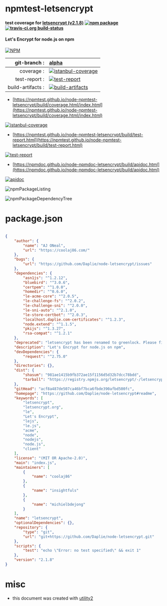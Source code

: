 # npmtest-letsencrypt

#### test coverage for  [letsencrypt (v2.1.8)](https://github.com/Daplie/node-letsencrypt#readme)  [![npm package](https://img.shields.io/npm/v/npmtest-letsencrypt.svg?style=flat-square)](https://www.npmjs.org/package/npmtest-letsencrypt) [![travis-ci.org build-status](https://api.travis-ci.org/npmtest/node-npmtest-letsencrypt.svg)](https://travis-ci.org/npmtest/node-npmtest-letsencrypt)

#### Let's Encrypt for node.js on npm

[![NPM](https://nodei.co/npm/letsencrypt.png?downloads=true&downloadRank=true&stars=true)](https://www.npmjs.com/package/letsencrypt)

| git-branch : | [alpha](https://github.com/npmtest/node-npmtest-letsencrypt/tree/alpha)|
|--:|:--|
| coverage : | [![istanbul-coverage](https://npmtest.github.io/node-npmtest-letsencrypt/build/coverage.badge.svg)](https://npmtest.github.io/node-npmtest-letsencrypt/build/coverage.html/index.html)|
| test-report : | [![test-report](https://npmtest.github.io/node-npmtest-letsencrypt/build/test-report.badge.svg)](https://npmtest.github.io/node-npmtest-letsencrypt/build/test-report.html)|
| build-artifacts : | [![build-artifacts](https://npmtest.github.io/node-npmtest-letsencrypt/glyphicons_144_folder_open.png)](https://github.com/npmtest/node-npmtest-letsencrypt/tree/gh-pages/build)|

- [https://npmtest.github.io/node-npmtest-letsencrypt/build/coverage.html/index.html](https://npmtest.github.io/node-npmtest-letsencrypt/build/coverage.html/index.html)

[![istanbul-coverage](https://npmtest.github.io/node-npmtest-letsencrypt/build/screenCapture.buildCi.browser.%252Ftmp%252Fbuild%252Fcoverage.lib.html.png)](https://npmtest.github.io/node-npmtest-letsencrypt/build/coverage.html/index.html)

- [https://npmtest.github.io/node-npmtest-letsencrypt/build/test-report.html](https://npmtest.github.io/node-npmtest-letsencrypt/build/test-report.html)

[![test-report](https://npmtest.github.io/node-npmtest-letsencrypt/build/screenCapture.buildCi.browser.%252Ftmp%252Fbuild%252Ftest-report.html.png)](https://npmtest.github.io/node-npmtest-letsencrypt/build/test-report.html)

- [https://npmdoc.github.io/node-npmdoc-letsencrypt/build/apidoc.html](https://npmdoc.github.io/node-npmdoc-letsencrypt/build/apidoc.html)

[![apidoc](https://npmdoc.github.io/node-npmdoc-letsencrypt/build/screenCapture.buildCi.browser.%252Ftmp%252Fbuild%252Fapidoc.html.png)](https://npmdoc.github.io/node-npmdoc-letsencrypt/build/apidoc.html)

![npmPackageListing](https://npmtest.github.io/node-npmtest-letsencrypt/build/screenCapture.npmPackageListing.svg)

![npmPackageDependencyTree](https://npmtest.github.io/node-npmtest-letsencrypt/build/screenCapture.npmPackageDependencyTree.svg)



# package.json

```json

{
    "author": {
        "name": "AJ ONeal",
        "url": "https://coolaj86.com/"
    },
    "bugs": {
        "url": "https://github.com/Daplie/node-letsencrypt/issues"
    },
    "dependencies": {
        "asn1js": "^1.2.12",
        "bluebird": "^3.0.6",
        "certpem": "^1.0.0",
        "homedir": "^0.6.0",
        "le-acme-core": "^2.0.5",
        "le-challenge-fs": "^2.0.2",
        "le-challenge-sni": "^2.0.0",
        "le-sni-auto": "^2.1.0",
        "le-store-certbot": "^2.0.3",
        "localhost.daplie.com-certificates": "^1.2.3",
        "node.extend": "^1.1.5",
        "pkijs": "^1.3.27",
        "rsa-compat": "^1.2.1"
    },
    "deprecated": "letsencrypt has been renamed to greenlock. Please find it at npm greenlock",
    "description": "Let's Encrypt for node.js on npm",
    "devDependencies": {
        "request": "^2.75.0"
    },
    "directories": {},
    "dist": {
        "shasum": "981ae1415b9fb372ae15f1156d5d32b7dcc78bdd",
        "tarball": "https://registry.npmjs.org/letsencrypt/-/letsencrypt-2.1.8.tgz"
    },
    "gitHead": "acf8a487de507ca46bf7bca6fbde390afbd500fc",
    "homepage": "https://github.com/Daplie/node-letsencrypt#readme",
    "keywords": [
        "letsencrypt",
        "letsencrypt.org",
        "le",
        "Let's Encrypt",
        "lejs",
        "le.js",
        "acme",
        "node",
        "nodejs",
        "node.js",
        "client"
    ],
    "license": "(MIT OR Apache-2.0)",
    "main": "index.js",
    "maintainers": [
        {
            "name": "coolaj86"
        },
        {
            "name": "insightfuls"
        },
        {
            "name": "michielbdejong"
        }
    ],
    "name": "letsencrypt",
    "optionalDependencies": {},
    "repository": {
        "type": "git",
        "url": "git+https://github.com/Daplie/node-letsencrypt.git"
    },
    "scripts": {
        "test": "echo \"Error: no test specified\" && exit 1"
    },
    "version": "2.1.8"
}
```



# misc
- this document was created with [utility2](https://github.com/kaizhu256/node-utility2)

